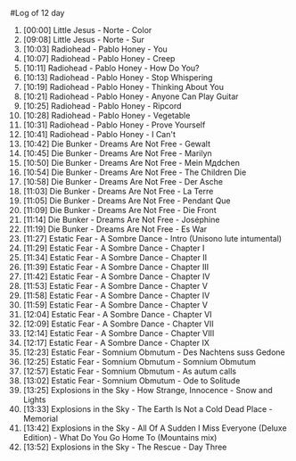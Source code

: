 #Log of 12 day

1. [00:00] Little Jesus - Norte - Color
1. [09:08] Little Jesus - Norte - Sur
1. [10:03] Radiohead - Pablo Honey - You
1. [10:07] Radiohead - Pablo Honey - Creep
1. [10:11] Radiohead - Pablo Honey - How Do You?
1. [10:13] Radiohead - Pablo Honey - Stop Whispering
1. [10:19] Radiohead - Pablo Honey - Thinking About You
1. [10:21] Radiohead - Pablo Honey - Anyone Can Play Guitar
1. [10:25] Radiohead - Pablo Honey - Ripcord
1. [10:28] Radiohead - Pablo Honey - Vegetable
1. [10:31] Radiohead - Pablo Honey - Prove Yourself
1. [10:41] Radiohead - Pablo Honey - I Can't
1. [10:42] Die Bunker - Dreams Are Not Free - Gewalt
1. [10:45] Die Bunker - Dreams Are Not Free - Marilyn
1. [10:50] Die Bunker - Dreams Are Not Free - Mein Mдdchen
1. [10:54] Die Bunker - Dreams Are Not Free - The Children Die
1. [10:58] Die Bunker - Dreams Are Not Free - Der Asche
1. [11:03] Die Bunker - Dreams Are Not Free - La Terre
1. [11:05] Die Bunker - Dreams Are Not Free - Pendant Que
1. [11:09] Die Bunker - Dreams Are Not Free - Die Front
1. [11:14] Die Bunker - Dreams Are Not Free - Joséphine
1. [11:19] Die Bunker - Dreams Are Not Free - Es War
1. [11:27] Estatic Fear - A Sombre Dance - Intro (Unisono lute intumental)
1. [11:29] Estatic Fear - A Sombre Dance - Chapter I
1. [11:34] Estatic Fear - A Sombre Dance - Chapter II
1. [11:39] Estatic Fear - A Sombre Dance - Chapter III
1. [11:42] Estatic Fear - A Sombre Dance - Chapter IV
1. [11:53] Estatic Fear - A Sombre Dance - Chapter V
1. [11:58] Estatic Fear - A Sombre Dance - Chapter IV
1. [11:59] Estatic Fear - A Sombre Dance - Chapter V
1. [12:04] Estatic Fear - A Sombre Dance - Chapter VI
1. [12:09] Estatic Fear - A Sombre Dance - Chapter VII
1. [12:14] Estatic Fear - A Sombre Dance - Chapter VIII
1. [12:17] Estatic Fear - A Sombre Dance - Chapter IX
1. [12:23] Estatic Fear - Somnium Obmutum - Des Nachtens suss Gedone
1. [12:25] Estatic Fear - Somnium Obmutum - Somnium Obmutum
1. [12:57] Estatic Fear - Somnium Obmutum - As autum calls
1. [13:02] Estatic Fear - Somnium Obmutum - Ode to Solitude
1. [13:25] Explosions in the Sky - How Strange, Innocence - Snow and Lights
1. [13:33] Explosions in the Sky - The Earth Is Not a Cold Dead Place - Memorial
1. [13:42] Explosions in the Sky - All Of A Sudden I Miss Everyone (Deluxe Edition) - What Do You Go Home To  (Mountains mix)
1. [13:52] Explosions in the Sky - The Rescue - Day Three
